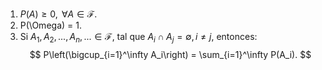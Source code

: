 1) $P(A) \geq 0, \text{ } \forall A \in \mathcal{F}.$  
2) P(\Omega) = 1.
3) Si $A_1, A_2, ..., A_n, ... \in \mathcal{F}$, tal que $A_i \cap A_j = \emptyset, i \neq j$, entonces: 
$$
P\left(\bigcup_{i=1}^\infty A_i\right) = \sum_{i=1}^\infty P(A_i).
$$
